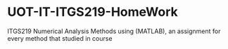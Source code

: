 # UOT-IT-ITGS219-HomeWork
ITGS219 Numerical Analysis Methods using (MATLAB), an assignment for every method that studied in course
